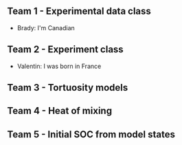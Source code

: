 ## Team 1 - Experimental data class

- Brady: I'm Canadian 

## Team 2 - Experiment class

- Valentin: I was born in France

## Team 3 - Tortuosity models

## Team 4 - Heat of mixing

## Team 5 - Initial SOC from model states
